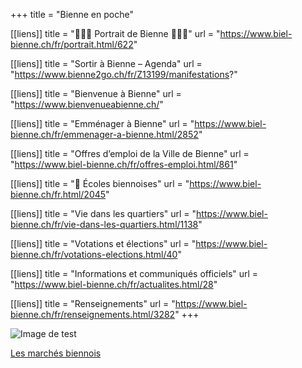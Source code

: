 +++
title = "Bienne en poche"

[[liens]]
title = "🚨🚨🚨 Portrait de Bienne 🚨🚨🚨"
url = "https://www.biel-bienne.ch/fr/portrait.html/622"

[[liens]]
title = "Sortir à Bienne – Agenda"
url = "https://www.bienne2go.ch/fr/Z13199/manifestations?"

[[liens]]
title = "Bienvenue à Bienne"
url = "https://www.bienvenueabienne.ch/"

[[liens]]
title = "Emménager à Bienne"
url = "https://www.biel-bienne.ch/fr/emmenager-a-bienne.html/2852"

[[liens]]
title = "Offres d’emploi de la Ville de Bienne"
url = "https://www.biel-bienne.ch/fr/offres-emploi.html/861"

[[liens]]
title = "🏫 Écoles biennoises"
url = "https://www.biel-bienne.ch/fr.html/2045"

[[liens]]
title = "Vie dans les quartiers"
url = "https://www.biel-bienne.ch/fr/vie-dans-les-quartiers.html/1138"

[[liens]]
title = "Votations et élections"
url = "https://www.biel-bienne.ch/fr/votations-elections.html/40"

[[liens]]
title = "Informations et communiqués officiels"
url = "https://www.biel-bienne.ch/fr/actualites.html/28"

[[liens]]
title = "Renseignements"
url = "https://www.biel-bienne.ch/fr/renseignements.html/3282"
+++

![Image de test](https://www.biel-bienne.ch/public/upload/assets/7856/rendition/img_large.jpg)

[Les marchés biennois](https://www.biel-bienne.ch/fr/marches.html/518)
